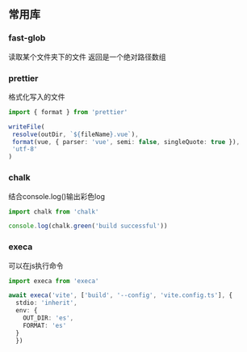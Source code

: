 ## 常用库
### fast-glob
读取某个文件夹下的文件
返回是一个绝对路径数组

### prettier 
格式化写入的文件
```typescript
import { format } from 'prettier'

writeFile(
 resolve(outDir, `${fileName}.vue`),
 format(vue, { parser: 'vue', semi: false, singleQuote: true }),
 'utf-8'
)
```
### chalk  
结合console.log()输出彩色log
```typescript
import chalk from 'chalk'

console.log(chalk.green('build successful'))
```
### execa
可以在js执行命令
```typescript
import execa from 'execa'

await execa('vite', ['build', '--config', 'vite.config.ts'], {
  stdio: 'inherit',
  env: {
    OUT_DIR: 'es',
    FORMAT: 'es'
  }
  })
```
